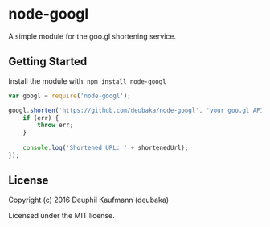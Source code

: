 # node-googl
A simple module for the goo.gl shortening service.

## Getting Started
Install the module with: `npm install node-googl`

```javascript
var googl = require('node-googl');

googl.shorten('https://github.com/deubaka/node-googl', 'your goo.gl API key', function(err, shortenedUrl) {
	if (err) {
		throw err;
	}
    
	console.log('Shortened URL: ' + shortenedUrl);
});
```

## License
Copyright (c) 2016 Deuphil Kaufmann (deubaka)

Licensed under the MIT license.
